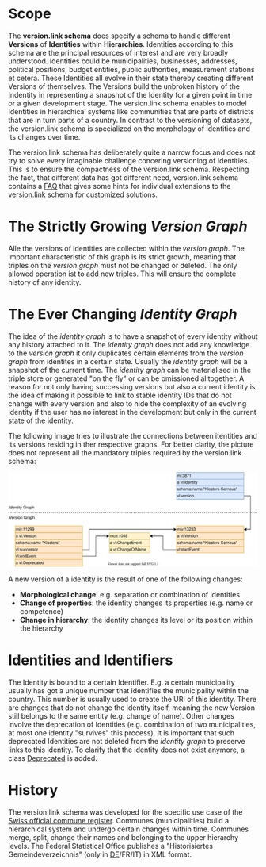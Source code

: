 # Scope
The **version.link schema** does specify a schema to handle different **Versions** of **Identities** within **Hierarchies**. Identities according to this schema are the principal resources of interest and are very broadly understood. Identities could be municipalities, businesses, addresses, political positions, budget entities, public authorities, measurement stations et cetera. These Identities all evolve in their state thereby creating different Versions of themselves. The Versions build the unbroken history of the Indentity in representing a snapshot of the Identity for a given point in time or a given development stage. The version.link schema enables to model Identities in hierarchical systems like communities that are parts of districts that are in turn parts of a country. In contrast to the versioning of datasets, the version.link schema is specialized on the morphology of Identities and its changes over time.

The version.link schema has deliberately quite a narrow focus and does not try to solve every imaginable challenge concering versioning of Identities. This is to ensure the compactness of the version.link schema. Respecting the fact, that different data has got different need, version.link schema contains a [FAQ](#FAQ) that gives some hints for individual extensions to the version.link schema for customized solutions.  

# The Strictly Growing *Version Graph*
Alle the versions of identities are collected within the *version graph*. The important characteristic of this graph is its strict growth, meaning that triples on the *version graph* must not be changed or deleted. The only allowed operation ist to add new triples. This will ensure the complete history of any identity.

# The Ever Changing *Identity Graph*
The idea of the *identity graph* is to have a snapshot of every identity without any history attached to it. The *identity graph* does not add any knowledge to the *version graph* it only duplicates certain elements from the *version graph* from identites in a certain state. Usually the *identity graph* will be a snapshot of the current time. The *identity graph* can be materialised in the triple store or generated "on the fly" or can be omissioned alltogether. A reason for not only having successing versions but also a current identity is the idea of making it possible to link to stable identity IDs that do not change with every version and also to hide the complexity of an evolving identity if the user has no interest in the development but only in the current state of the identity. 

The following image tries to illustrate the connections between itentities and its versions residing in ther respective graphs. For better clarity, the picture does not represent all the mandatory triples required by the version.link schema:

![Basic version.link schema structure](./img/basics.svg)

A new version of a identity is the result of one of the following changes:

* **Morphological change**: e.g. separation or combination of identities
* **Change of properties**: the identity changes its properties (e.g. name or competence)
* **Change in hierarchy**: the identity changes its level or its position within the hierarchy

# Identities and Identifiers
The Identity is bound to a certain Identifier. E.g. a certain municipality usually has got a unique number that identifies the municipality within the country. This number is usually used to create the URI of this identity. There are changes that do not change the identity itself, meaning the new Version still belongs to the same entity (e.g. change of name). Other changes involve the deprecation of Identities (e.g. combination of two municipalities, at most one identity "survives" this process). It is important that such deprecated Identities are not deleted from the *identity graph* to preserve links to this identity. To clarify that the identity does not exist anymore, a class [Deprecated](#Deprecated) is added.

# History
The version.link schema was developed for the specific use case of the [Swiss official commune register](https://www.bfs.admin.ch/bfs/en/home/basics/swiss-official-commune-register.html). Communes (municipalities) build a hierarchical system and undergo certain changes within time. Communes merge, split, change their names and belonging to the upper hierarchy levels. The Federal Statistical Office publishes a "Historisiertes Gemeindeverzeichnis" (only in [DE](https://www.bfs.admin.ch/bfs/de/home/grundlagen/agvch/historisiertes-gemeindeverzeichnis.html)/FR/IT) in XML format.
